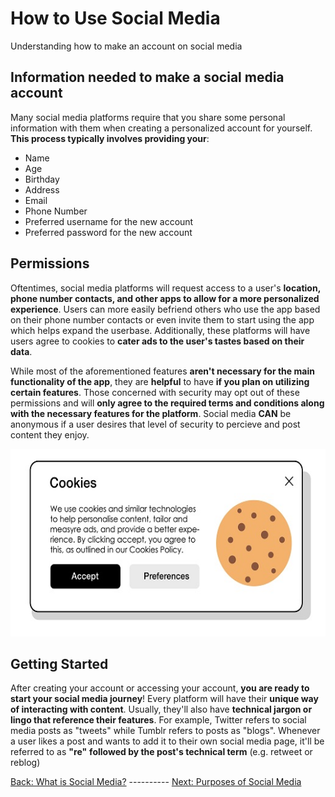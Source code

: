 # How to Use Social Media
Understanding how to make an account on social media
## Information needed to make a social media account
Many social media platforms require that you share some personal information with them when creating a personalized account for yourself. **This process typically involves providing your**:
- Name
- Age
- Birthday
- Address
- Email
- Phone Number
- Preferred username for the new account
- Preferred password for the new account
## Permissions
Oftentimes, social media platforms will request access to a user's **location, phone number contacts, and other apps to allow for a more personalized experience**. Users can more easily befriend others who use the app based on their phone number contacts or even invite them to start using the app which helps expand the userbase. Additionally, these platforms will have users agree to cookies to **cater ads to the user's tastes based on their data**.

While most of the aforementioned features **aren't necessary for the main functionality of the app**, they are **helpful** to have **if you plan on utilizing certain features**. Those concerned with security may opt out of these permissions and will **only agree to the required terms and conditions along with the necessary features for the platform**. Social media **CAN** be anonymous if a user desires that level of security to percieve and post content they enjoy.

<p align="center"> <img src="cookies.jpg" alt="Cookie Permission" style="height: 300px; width:600px;"/> </p>

## Getting Started
After creating your account or accessing your account, **you are ready to start your social media journey**! Every platform will have their **unique way of interacting with content**. Usually, they'll also have **technical jargon or lingo that reference their features**. For example, Twitter refers to social media posts as "tweets" while Tumblr refers to posts as "blogs". Whenever a user likes a post and wants to add it to their own social media page, it'll be referred to as **"re"** **followed by the post's technical term** (e.g. retweet or reblog)

[Back: What is Social Media?](whatissocialmedia.md) ---------- [Next: Purposes of Social Media](purposeofsocialmedia.md)
